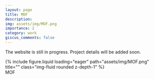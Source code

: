 ```yaml
---
layout: page
title: MOF
description: 
img: assets/img/MOF.png
importance: 2
category: work
giscus_comments: false
---
```


The website is still in progress. Project details will be added soon.


<div class="row">
    <div class="col-sm mt-3 mt-md-0">
        {% include figure.liquid loading="eager" path="assets/img/MOF.png" title="" class="img-fluid rounded z-depth-1" %}
    </div>
</div>
<div class="caption">
    MOF
</div>
